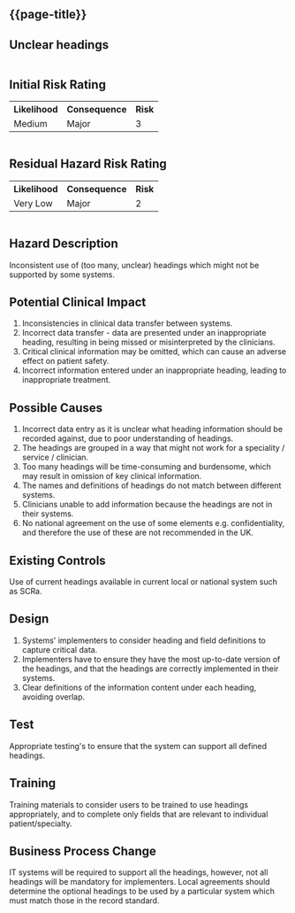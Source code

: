 ## {{page-title}}

## Unclear headings

<div class="row">
  <div class="column">
  <h2>Initial Risk Rating</h2>
  <table class="assets">
      <tr>
        <th>Likelihood</th>
        <th>Consequence</th>
        <th>Risk</th>
      </tr>
      <tr>
        <td>Medium</td>
        <td>Major</td>
          <td class="risk3">3</td>
        </tr>
    </table>
  </div>
  <div class="column">
  <H2>Residual Hazard Risk Rating</H2>
<table class="assets">
      <tr>
        <th>Likelihood</th>
        <th>Consequence</th>
        <th>Risk</th>
      </tr>
      <tr>
        <td>Very Low</td>
        <td>Major</td>
        <td class="risk2">2</td>
      </tr>
    </table>
  </div>
</div>



## Hazard Description
Inconsistent use of (too many, unclear) headings which might not be supported by some systems.

## Potential Clinical Impact
1. Inconsistencies in clinical data transfer between systems.
2. Incorrect data transfer - data are presented under an inappropriate heading, resulting in being missed or misinterpreted by the clinicians.
3. Critical clinical information may be omitted, which can cause an adverse effect on patient safety.
4. Incorrect information entered under an inappropriate heading, leading to inappropriate treatment.

## Possible Causes
1. Incorrect data entry as it is unclear what heading information should be recorded against, due to poor understanding of headings.
2. The headings are grouped in a way that might not work for a speciality / service / clinician.
3. Too many headings will be time-consuming and burdensome, which may result in omission of key clinical information.
4. The names and definitions of headings do not match between different systems.
5. Clinicians unable to add information because the headings are not in their systems.
6.  No national agreement on the use of some elements e.g. confidentiality, and therefore the use of these are not recommended in the UK.

## Existing Controls
Use of current headings available in current local or national system such as SCRa.

## Design
1. Systems' implementers to consider heading and field definitions to capture critical data. 
2. Implementers have to ensure they have the most up-to-date version of the headings, and that the headings are correctly implemented in their systems.
3. Clear definitions of the information content under each heading, avoiding overlap.

## Test
Appropriate testing's to ensure that the system can support all defined headings.

## Training
Training materials to consider users to be trained to use headings appropriately, and to complete only fields that are relevant to individual patient/specialty.

## Business Process Change
IT systems will be required to support all the headings, however, not all headings will be mandatory for implementers. Local agreements should determine the optional headings to be used by a particular system which must match those in the record standard.
